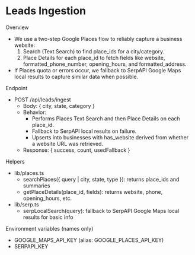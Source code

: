 # Leads Ingestion

Overview
- We use a two-step Google Places flow to reliably capture a business website:
  1) Search (Text Search) to find place_ids for a city/category.
  2) Place Details for each place_id to fetch fields like website, formatted_phone_number, opening_hours, and formatted_address.
- If Places quota or errors occur, we fallback to SerpAPI Google Maps local results to capture similar data when possible.

Endpoint
- POST /api/leads/ingest
  - Body: { city, state, category }
  - Behavior:
    - Performs Places Text Search and then Place Details on each place_id.
    - Fallback to SerpAPI local results on failure.
    - Upserts into businesses with has_website derived from whether a website URL was retrieved.
  - Response: { success, count, usedFallback }

Helpers
- lib/places.ts
  - searchPlaces({ query | city, state, type }): returns place_ids and summaries
  - getPlaceDetails(place_id, fields): returns website, phone, opening_hours, etc.
- lib/serp.ts
  - serpLocalSearch(query): fallback to SerpAPI Google Maps local results for basic info

Environment variables (names only)
- GOOGLE_MAPS_API_KEY (alias: GOOGLE_PLACES_API_KEY)
- SERPAPI_KEY

